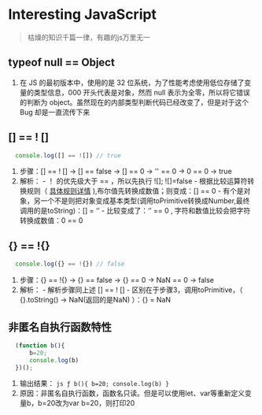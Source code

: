 # Interesting JavaScript
> 枯燥的知识千篇一律，有趣的js万里无一

## typeof null == Object
  1. 在 JS 的最初版本中，使用的是 32 位系统，为了性能考虑使用低位存储了变量的类型信息，000 开头代表是对象，然而 null 表示为全零，所以将它错误的判断为 object。虽然现在的内部类型判断代码已经改变了，但是对于这个 Bug 却是一直流传下来

## [] == ! []
  ```js
    console.log([] == ![]) // true
  ```
  1. 步骤：[] == ! []   ->   [] == false  ->  [] == 0  ->   '' == 0   ->  0 == 0   ->  true
  2. 解析：
    - ！ 的优先级大于 == ，所以先执行 ![]; ![]=false
    - 根据比较运算符转换规则（ [具体规则详情](./js.md/#比较运算符) ),布尔值先转换成数值；则变成：[] == 0
    - 有个是对象，另一个不是则把对象变成基本类型(调用toPrimitive转换成Number,最终调用的是toString)：[] = ‘’
    - 比较变成了：‘’ == 0 , 字符和数值比较会把字符转换成数值：0 == 0

## {} == !{}
  ```js
    console.log({} == !{}) // false
  ```
  1. 步骤：{} == !{}   ->   {} == false  ->  {} == 0  ->   NaN == 0   ->  false
  2. 解析：
    - 解析步骤同上述 [] == ! []
    - 区别在于步骤3，调用toPrimitive，（ {}.toString() ->  NaN(返回的是NaN) ）：{} = NaN

## 非匿名自执行函数特性
  ```js
    (function b(){
        b=20;
        console.log(b)
    })();
  ```
  1. 输出结果：
    ```js
      ƒ b(){
        b=20;
        console.log(b)
      }
    ```
  2. 原因：非匿名自执行函数，函数名只读。但是可以使用let、var等重新定义变量b，b=20改为var b=20，则打印20